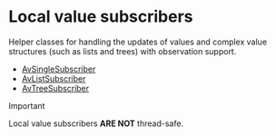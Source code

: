 # Local value subscribers

Helper classes for handling the updates of values and complex value structures (such as lists and trees) with 
observation support.

- [AvSingleSubscriber](class://)
- [AvListSubscriber](class://)
- [AvTreeSubscriber](class://)

> [!IMPORTANT]
> 
> Local value subscribers **ARE NOT** thread-safe.
> 